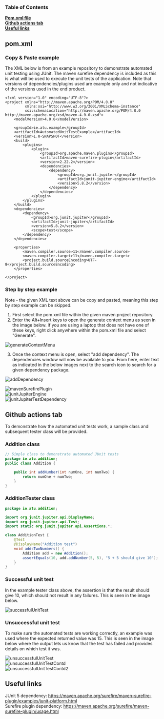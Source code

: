 ### Table of Contents
**[Pom.xml file](#pom.xml)**<br>
**[Github actions tab](#github-actions-tab)**<br>
**[Useful links](#useful-links)**<br>


## pom.xml

### Copy & Paste example

The XML below is from an example repository to demonstrate automated unit testing using JUnit. The maven surefire dependency is included as this is what will be used to execute the unit tests of the application. Note that versions of dependencies/plugins used are example only and not indicative of the versions used in the end product.

```
<?xml version="1.0" encoding="UTF-8"?>
<project xmlns="http://maven.apache.org/POM/4.0.0"
         xmlns:xsi="http://www.w3.org/2001/XMLSchema-instance"
         xsi:schemaLocation="http://maven.apache.org/POM/4.0.0 http://maven.apache.org/xsd/maven-4.0.0.xsd">
    <modelVersion>4.0.0</modelVersion>

    <groupId>ie.atu.example</groupId>
    <artifactId>AutomatedUnitTestExample</artifactId>
    <version>1.0-SNAPSHOT</version>
    <build>
        <plugins>
            <plugin>
                <groupId>org.apache.maven.plugins</groupId>
                <artifactId>maven-surefire-plugin</artifactId>
                <version>2.22.2</version>
                <dependencies>
                    <dependency>
                        <groupId>org.junit.jupiter</groupId>
                        <artifactId>junit-jupiter-engine</artifactId>
                        <version>5.8.2</version>
                    </dependency>
                </dependencies>
            </plugin>
        </plugins>
    </build>
    <dependencies>
        <dependency>
            <groupId>org.junit.jupiter</groupId>
            <artifactId>junit-jupiter</artifactId>
            <version>5.8.2</version>
            <scope>test</scope>
        </dependency>
    </dependencies>

    <properties>
        <maven.compiler.source>11</maven.compiler.source>
        <maven.compiler.target>11</maven.compiler.target>
        <project.build.sourceEncoding>UTF-8</project.build.sourceEncoding>
    </properties>

</project>
```


### Step by step example

Note - the given XML text above can be copy and pasted, meaning this step by step example can be skipped.

1. First select the pom.xml file within the given maven project repository.
2. Enter the Alt+Insert keys to open the generate context menu as seen in the image below. If you are using a laptop that does not have one of these keys, right click anywhere within the pom.xml file and select "Generate".

![generateContextMenu](https://github.com/L00163199/GithubActionsQuickStart/blob/main/Pipeline/unitTests/images/generateMenu.png)<br>

3. Once the context menu is open, select "add dependency". The dependencies window will now be available to you. From here, enter text as indicated in the below images next to the search icon to search for a given dependency package.

![addDependency](https://github.com/L00163199/GithubActionsQuickStart/blob/main/Pipeline/unitTests/images/addDependencyMenu.png) <br>

![mavenSurefirePlugin](https://github.com/L00163199/GithubActionsQuickStart/blob/main/Pipeline/unitTests/images/mavenSurefirePlugin.png) <br>
![junitJupiterEngine](https://github.com/L00163199/GithubActionsQuickStart/blob/main/Pipeline/unitTests/images/jupiterEngineDependency.png) <br>
![junitJupiterTestDependency](https://github.com/L00163199/GithubActionsQuickStart/blob/main/Pipeline/unitTests/images/JUnitDependencyTestOption.png)

## Github actions tab

To demonstrate how the automated unit tests work, a sample class and subsequent tester class will be provided.

### Addition class

```java
// Simple class to demonstrate automated JUnit tests
package ie.atu.addition;
public class Addition {

    public int addNumber(int numOne, int numTwo) {
        return numOne + numTwo;
    }
}
```

### AdditionTester class
```java
package ie.atu.addition;

import org.junit.jupiter.api.DisplayName;
import org.junit.jupiter.api.Test;
import static org.junit.jupiter.api.Assertions.*;

class AdditionTest {
    @Test
    @DisplayName("Addition test")
    void addsTwoNumbers() {
        Addition add = new Addition();
        assertEquals(10, add.addNumber(5, 5), "5 + 5 should give 10");
    }
}
```
### Successful unit test

In the example tester class above, the assertion is that the result should give 10, which should not result in any failures. This is seen in the image below.

![successfulUnitTest](https://github.com/L00163199/GithubActionsQuickStart/blob/main/Pipeline/unitTests/images/successfulUnitTest.png)

### Unsuccessful unit test

To make sure the automated tests are working correctly, an example was used where the expected returned value was 15. This is seen in the image below where the output lets us know that the test has failed and provides details on which test it was.

![unsuccessfulUnitTest](https://github.com/L00163199/GithubActionsQuickStart/blob/main/Pipeline/unitTests/images/unsuccessfulUnitTest.png) <br>
![unsuccessfulUnitTestContd](https://github.com/L00163199/GithubActionsQuickStart/blob/main/Pipeline/unitTests/images/unsuccessfulUnitTestContd1.png) <br>
![unsuccessfulUnitTestContd2](https://github.com/L00163199/GithubActionsQuickStart/blob/main/Pipeline/unitTests/images/unsuccessfulUnitTestContd2.png)

## Useful links
JUnit 5 dependency: https://maven.apache.org/surefire/maven-surefire-plugin/examples/junit-platform.html <br>
Surefire plugin dependency: https://maven.apache.org/surefire/maven-surefire-plugin/usage.html
